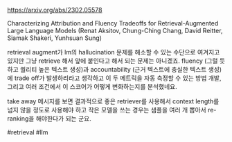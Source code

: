 https://arxiv.org/abs/2302.05578

Characterizing Attribution and Fluency Tradeoffs for Retrieval-Augmented Large Language Models (Renat Aksitov, Chung-Ching Chang, David Reitter, Siamak Shakeri, Yunhsuan Sung)

retrieval augment가 lm의 hallucination 문제를 해소할 수 있는 수단으로 여겨지고 있지만 그냥 retrieve 해서 앞에 붙인다고 해서 되는 문제는 아니겠죠. fluency (그럴 듯하고 퀄리티 높은 텍스트 생성)과 accountability (근거 텍스트에 충실한 텍스트 생성) 에 trade off가 발생하리라고 생각하고 이 두 메트릭을 자동 측정할 수 있는 방법 개발, 그리고 여러 조건에서 이 스코어가 어떻게 변화하는지를 분석했네요.

take away 메시지를 보면 결과적으로 좋은 retriever를 사용해서 context length를 넘지 않을 정도로 사용해야 하고 작은 모델을 쓰는 경우는 샘플을 여러 개 뽑아서 re-ranking을 해야한다가 되는 군요.

#retrieval #llm 